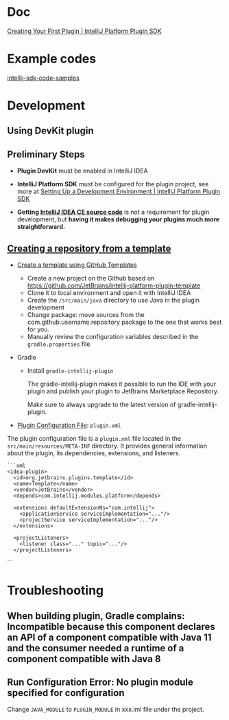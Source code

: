 # Doc
[Creating Your First Plugin | IntelliJ Platform Plugin SDK](https://plugins.jetbrains.com/docs/intellij/getting-started.html)

# Example codes
[intellij-sdk-code-samples ](https://github.com/JetBrains/intellij-sdk-code-samples)

# Development 

## Using DevKit plugin

## Preliminary Steps﻿


- **Plugin DevKit** must be enabled in IntelliJ IDEA
- **IntelliJ Platform SDK** must be configured for the plugin project, see more at [Setting Up a Development Environment | IntelliJ Platform Plugin SDK](https://plugins.jetbrains.com/docs/intellij/setting-up-environment.html#configuring-intellij-platform-sdk)

- **Getting [IntelliJ IDEA CE source code](https://github.com/JetBrains/intellij-community)** is not a requirement for plugin development, but **having it makes debugging your plugins much more straightforward.**


##  [Creating a repository from a template](https://github.com/JetBrains/intellij-platform-plugin-template)


- [Create a template using GitHub Templates](https://github.com/JetBrains/intellij-platform-plugin-template/generate)
  - Create a new project on the Github based on https://github.com/JetBrains/intellij-platform-plugin-template  
  - Clone it to local environment and open it with IntelliJ IDEA
  - Create the `/src/main/java` directory to use Java in the plugin development
  - Change package: move sources from the com.github.username.repository package to the one that works best for you.
  - Manually review the configuration variables described in the `gradle.properties` file
- Gradle
  - Install  `gradle-intellij-plugin`
  
    The gradle-intellij-plugin makes it possible to run the IDE with your plugin and publish your plugin to JetBrains Marketplace Repository.
    
    Make sure to always upgrade to the latest version of gradle-intellij-plugin.
  
-  [Plugin Configuration File](https://plugins.jetbrains.com/docs/intellij/plugin-configuration-file.html?from=IJPluginTemplate): `plugin.xml` 

  The plugin configuration file is a `plugin.xml` file located in the `src/main/resources/META-INF` directory. It provides general information about the plugin, its dependencies, extensions, and listeners. 
  
    ```xml
    <idea-plugin>
      <id>org.jetbrains.plugins.template</id>
      <name>Template</name>
      <vendor>JetBrains</vendor>
      <depends>com.intellij.modules.platform</depends>
    
      <extensions defaultExtensionNs="com.intellij">
        <applicationService serviceImplementation="..."/>
        <projectService serviceImplementation="..."/>
      </extensions>
    
      <projectListeners>
        <listener class="..." topic="..."/>
      </projectListeners>
   </idea-plugin>
   ```
   
 
# Troubleshooting

## When building plugin, Gradle complains: Incompatible because this component declares an API of a component compatible with Java 11 and the consumer needed a runtime of a component compatible with Java 8

## Run Configuration Error: No plugin module specified for configuration

Change `JAVA_MODULE` to `PLUGIN_MODULE` in xxx.iml file under the project.


